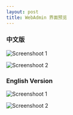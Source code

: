 ```yaml
---
layout: post
title: WebAdmin 界面预览
---
```


### 中文版

![Screenshoot 1](https://raw.githubusercontent.com/uplusware/erisemail/master/doc/screenshoot_adminui_cn1.png)

![Screenshoot 2](https://raw.githubusercontent.com/uplusware/erisemail/master/doc/screenshoot_adminui_cn2.png)

### English Version

![Screenshoot 1](https://raw.githubusercontent.com/uplusware/erisemail/master/doc/screenshoot_adminui_en1.png)

![Screenshoot 2](https://raw.githubusercontent.com/uplusware/erisemail/master/doc/screenshoot_adminui_en2.png)
